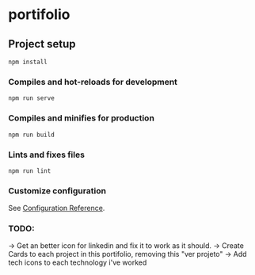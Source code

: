 # portifolio

## Project setup
```
npm install
```

### Compiles and hot-reloads for development
```
npm run serve
```

### Compiles and minifies for production
```
npm run build
```

### Lints and fixes files
```
npm run lint
```

### Customize configuration
See [Configuration Reference](https://cli.vuejs.org/config/).

### TODO:
-> Get an better icon for linkedin and fix it to work as it should.
-> Create Cards to each project in this portifolio, removing this "ver projeto"
-> Add tech icons to each technology i've worked